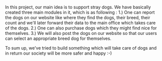 In this project, our main idea is to support stray dogs. We have basically created three main modules in it, which is as following :
  1.) One can report the dogs on our website like where they find the dogs, their breed, their count and we'll later forward their data to the main office which takes care of the dogs.
  2.) One can also purchase dogs which they might find nice for themselves.
  3.) We will also post the dogs on our website so that our users can select an appropriate breed dog for themselves.
  
 To sum up, we've tried to build something which will take care of dogs and in return our society will be more safer and happy :-)
